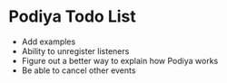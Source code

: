 Podiya Todo List
======

* Add examples
* Ability to unregister listeners
* Figure out a better way to explain how Podiya works
* Be able to cancel other events

